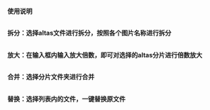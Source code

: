 **使用说明**
##
**拆分：选择altas文件进行拆分，按照各个图片名称进行拆分**
##
**放大：在输入框内输入放大倍数，即可对选择的altas分片进行倍数放大**
##
**合并：选择分片文件夹进行合并**
##
**替换：选择列表内的文件，一键替换原文件**
